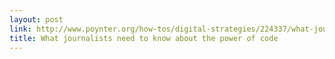 ```yaml
---
layout: post
link: http://www.poynter.org/how-tos/digital-strategies/224337/what-journalists-need-to-know-about-the-power-of-code/
title: What journalists need to know about the power of code
---
```

